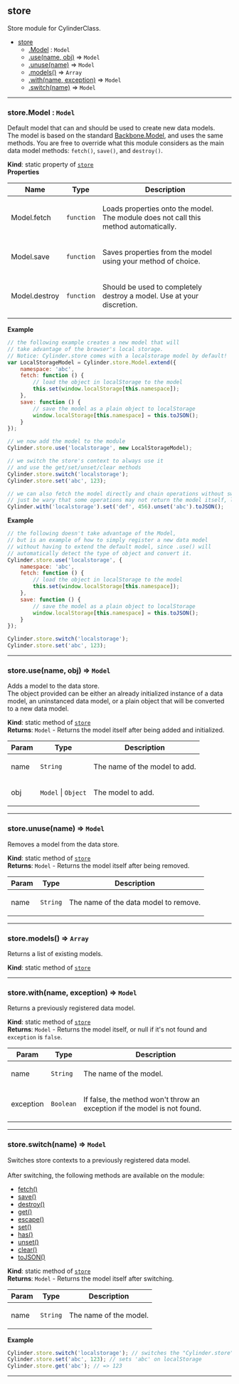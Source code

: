 <a name="module_store"></a>

## store
Store module for CylinderClass.


* [store](#module_store)
    * [.Model](#module_store.Model) : <code>Model</code>
    * [.use(name, obj)](#module_store.use) ⇒ <code>Model</code>
    * [.unuse(name)](#module_store.unuse) ⇒ <code>Model</code>
    * [.models()](#module_store.models) ⇒ <code>Array</code>
    * [.with(name, exception)](#module_store.with) ⇒ <code>Model</code>
    * [.switch(name)](#module_store.switch) ⇒ <code>Model</code>


* * *

<a name="module_store.Model"></a>

### store.Model : <code>Model</code>
Default model that can and should be used to create new data models.<br />
The model is based on the standard <a href="http://backbonejs.org/#Model" target="_blank">Backbone.Model</a>, and uses the same methods.
You are free to override what this module considers as the main data model methods: <code>fetch()</code>, <code>save()</code>, and <code>destroy()</code>.

**Kind**: static property of <code>[store](#module_store)</code>  
**Properties**

<table>
  <thead>
    <tr>
      <th>Name</th><th>Type</th><th>Description</th>
    </tr>
  </thead>
  <tbody>
<tr>
    <td>Model.fetch</td><td><code>function</code></td><td><p>Loads properties onto the model. The module does not call this method automatically.</p>
</td>
    </tr><tr>
    <td>Model.save</td><td><code>function</code></td><td><p>Saves properties from the model using your method of choice.</p>
</td>
    </tr><tr>
    <td>Model.destroy</td><td><code>function</code></td><td><p>Should be used to completely destroy a model. Use at your discretion.</p>
</td>
    </tr>  </tbody>
</table>

**Example**  
```js
// the following example creates a new model that will
// take advantage of the browser's local storage.
// Notice: Cylinder.store comes with a localstorage model by default!
var LocalStorageModel = Cylinder.store.Model.extend({
    namespace: 'abc',
    fetch: function () {
        // load the object in localStorage to the model
        this.set(window.localStorage[this.namespace]);
    },
    save: function () {
        // save the model as a plain object to localStorage
        window.localStorage[this.namespace] = this.toJSON();
    }
});

// we now add the model to the module
Cylinder.store.use('localstorage', new LocalStorageModel);

// we switch the store's context to always use it
// and use the get/set/unset/clear methods
Cylinder.store.switch('localstorage');
Cylinder.store.set('abc', 123);

// we can also fetch the model directly and chain operations without switching contexts.
// just be wary that some operations may not return the model itself, like .get() or .toJSON().
Cylinder.with('localstorage').set('def', 456).unset('abc').toJSON();
```
**Example**  
```js
// the following doesn't take advantage of the Model,
// but is an example of how to simply register a new data model
// without having to extend the default model, since .use() will
// automatically detect the type of object and convert it.
Cylinder.store.use('localstorage', {
    namespace: 'abc',
    fetch: function () {
        // load the object in localStorage to the model
        this.set(window.localStorage[this.namespace]);
    },
    save: function () {
        // save the model as a plain object to localStorage
        window.localStorage[this.namespace] = this.toJSON();
    }
});

Cylinder.store.switch('localstorage');
Cylinder.store.set('abc', 123);
```

* * *

<a name="module_store.use"></a>

### store.use(name, obj) ⇒ <code>Model</code>
Adds a model to the data store.<br />
The object provided can be either an already initialized instance of a data model,
an uninstanced data model, or a plain object that will be converted to a new data model.

**Kind**: static method of <code>[store](#module_store)</code>  
**Returns**: <code>Model</code> - Returns the model itself after being added and initialized.  
<table>
  <thead>
    <tr>
      <th>Param</th><th>Type</th><th>Description</th>
    </tr>
  </thead>
  <tbody>
<tr>
    <td>name</td><td><code>String</code></td><td><p>The name of the model to add.</p>
</td>
    </tr><tr>
    <td>obj</td><td><code>Model</code> | <code>Object</code></td><td><p>The model to add.</p>
</td>
    </tr>  </tbody>
</table>


* * *

<a name="module_store.unuse"></a>

### store.unuse(name) ⇒ <code>Model</code>
Removes a model from the data store.

**Kind**: static method of <code>[store](#module_store)</code>  
**Returns**: <code>Model</code> - Returns the model itself after being removed.  
<table>
  <thead>
    <tr>
      <th>Param</th><th>Type</th><th>Description</th>
    </tr>
  </thead>
  <tbody>
<tr>
    <td>name</td><td><code>String</code></td><td><p>The name of the data model to remove.</p>
</td>
    </tr>  </tbody>
</table>


* * *

<a name="module_store.models"></a>

### store.models() ⇒ <code>Array</code>
Returns a list of existing models.

**Kind**: static method of <code>[store](#module_store)</code>  

* * *

<a name="module_store.with"></a>

### store.with(name, exception) ⇒ <code>Model</code>
Returns a previously registered data model.

**Kind**: static method of <code>[store](#module_store)</code>  
**Returns**: <code>Model</code> - Returns the model itself, or null if it's not found and <code>exception</code> is <code>false</code>.  
<table>
  <thead>
    <tr>
      <th>Param</th><th>Type</th><th>Description</th>
    </tr>
  </thead>
  <tbody>
<tr>
    <td>name</td><td><code>String</code></td><td><p>The name of the model.</p>
</td>
    </tr><tr>
    <td>exception</td><td><code>Boolean</code></td><td><p>If false, the method won&#39;t throw an exception if the model is not found.</p>
</td>
    </tr>  </tbody>
</table>


* * *

<a name="module_store.switch"></a>

### store.switch(name) ⇒ <code>Model</code>
Switches store contexts to a previously registered data model.<br /><br />
After switching, the following methods are available on the module:<br />
<ul>
<li><a href="http://backbonejs.org/#Model-fetch" target="_blank">fetch()</a></li>
<li><a href="http://backbonejs.org/#Model-save" target="_blank">save()</a></li>
<li><a href="http://backbonejs.org/#Model-destroy" target="_blank">destroy()</a></li>
<li><a href="http://backbonejs.org/#Model-get" target="_blank">get()</a></li>
<li><a href="http://backbonejs.org/#Model-escape" target="_blank">escape()</a></li>
<li><a href="http://backbonejs.org/#Model-set" target="_blank">set()</a></li>
<li><a href="http://backbonejs.org/#Model-has" target="_blank">has()</a></li>
<li><a href="http://backbonejs.org/#Model-unset" target="_blank">unset()</a></li>
<li><a href="http://backbonejs.org/#Model-clear" target="_blank">clear()</a></li>
<li><a href="http://backbonejs.org/#Model-toJSON" target="_blank">toJSON()</a></li>
</ul>

**Kind**: static method of <code>[store](#module_store)</code>  
**Returns**: <code>Model</code> - Returns the model itself after switching.  
<table>
  <thead>
    <tr>
      <th>Param</th><th>Type</th><th>Description</th>
    </tr>
  </thead>
  <tbody>
<tr>
    <td>name</td><td><code>String</code></td><td><p>The name of the model.</p>
</td>
    </tr>  </tbody>
</table>

**Example**  
```js
Cylinder.store.switch('localstorage'); // switches the "Cylinder.store" context
Cylinder.store.set('abc', 123); // sets 'abc' on localStorage
Cylinder.store.get('abc'); // => 123
```

* * *

